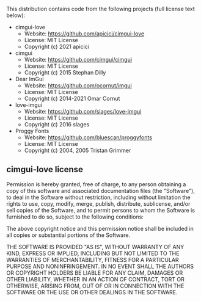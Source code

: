 This distribution contains code from the following projects (full license text below):

- cimgui-love
	+ Website: https://github.com/apicici/cimgui-love
	+ License: MIT License
	+ Copyright (c) 2021 apicici
- cimgui
	+ Website: https://github.com/cimgui/cimgui
	+ License: MIT License
	+ Copyright (c) 2015 Stephan Dilly
- Dear ImGui
	+ Website: https://github.com/ocornut/imgui
	+ License: MIT License
	+ Copyright (c) 2014-2021 Omar Cornut
- love-imgui
	+ Website: https://github.com/slages/love-imgui
	+ License: MIT License
	+ Copyright (c) 2016 slages
- Proggy Fonts
	+ Website: https://github.com/bluescan/proggyfonts
	+ License: MIT License
	+ Copyright (c) 2004, 2005 Tristan Grimmer
	
## cimgui-love license

Permission is hereby granted, free of charge, to any person obtaining a copy
of this software and associated documentation files (the "Software"), to deal
in the Software without restriction, including without limitation the rights
to use, copy, modify, merge, publish, distribute, sublicense, and/or sell
copies of the Software, and to permit persons to whom the Software is
furnished to do so, subject to the following conditions:

The above copyright notice and this permission notice shall be included in all
copies or substantial portions of the Software.

THE SOFTWARE IS PROVIDED "AS IS", WITHOUT WARRANTY OF ANY KIND, EXPRESS OR
IMPLIED, INCLUDING BUT NOT LIMITED TO THE WARRANTIES OF MERCHANTABILITY,
FITNESS FOR A PARTICULAR PURPOSE AND NONINFRINGEMENT. IN NO EVENT SHALL THE
AUTHORS OR COPYRIGHT HOLDERS BE LIABLE FOR ANY CLAIM, DAMAGES OR OTHER
LIABILITY, WHETHER IN AN ACTION OF CONTRACT, TORT OR OTHERWISE, ARISING FROM,
OUT OF OR IN CONNECTION WITH THE SOFTWARE OR THE USE OR OTHER DEALINGS IN THE
SOFTWARE.
